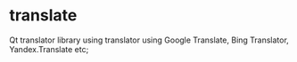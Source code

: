 # translate
Qt translator library using translator using Google Translate, Bing Translator, Yandex.Translate etc;
